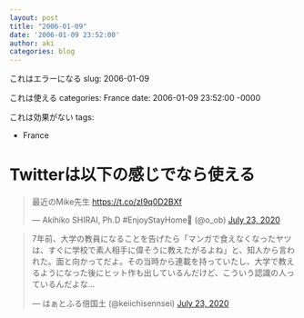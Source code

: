 ```yaml
---
layout: post
title: "2006-01-09"
date: '2006-01-09 23:52:00'
author: aki
categories: blog
---
```

これはエラーになる
slug: 2006-01-09

これは使える
categories: France
date: 2006-01-09 23:52:00 -0000

これは効果がない
tags:
  - France

# Twitterは以下の感じでなら使える

  <blockquote class="twitter-tweet" data-width="550" data-dnt="true"><p lang="ja" dir="ltr">最近のMike先生 <a href="https://t.co/zI9q0D2BXf">https://t.co/zI9q0D2BXf</a></p>&mdash; Akihiko SHIRAI, Ph.D #EnjoyStayHome🦠 (@o_ob) <a href="https://twitter.com/o_ob/status/1286321513243631616?ref_src=twsrc%5Etfw">July 23, 2020</a></blockquote>

  <blockquote class="twitter-tweet" data-width="550" data-dnt="true"><p lang="ja" dir="ltr">7年前、大学の教員になることを告げたら「マンガで食えなくなったヤツは、すぐに学校で素人相手に偉そうに教えたがるよね」と、知人から言われた。面と向かってだよ。その当時から連載を持っていたし、大学で教えるようになった後にヒット作も出しているんだけど、こういう認識の人っているんだよな…</p>&mdash; はぁとふる倍国土 (@keiichisennsei) <a href="https://twitter.com/keiichisennsei/status/1286106295435632641?ref_src=twsrc%5Etfw">July 23, 2020</a></blockquote>

